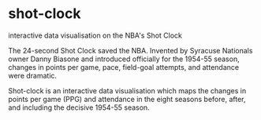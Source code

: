 # shot-clock
interactive data visualisation on the NBA's Shot Clock

The 24-second Shot Clock saved the NBA. Invented by Syracuse Nationals owner Danny Biasone and introduced officially for the 1954-55 season, changes in points per game, pace, field-goal attempts, and attendance were dramatic.

Shot-clock is an interactive data visualisation which maps the changes in points per game (PPG) and attendance in the eight seasons before, after, and including the decisive 1954-55 season.
